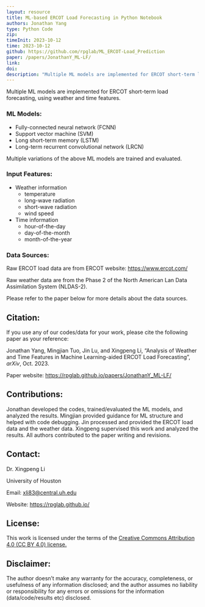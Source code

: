 ```yaml
---
layout: resource
title: ML-based ERCOT Load Forecasting in Python Notebook
authors: Jonathan Yang
type: Python Code
zip: 
timeInit: 2023-10-12
time: 2023-10-12
github: https://github.com/rpglab/ML_ERCOT-Load_Prediction
paper: /papers/JonathanY_ML-LF/
link: 
doi: 
description: "Multiple ML models are implemented for ERCOT short-term load forecasting, using weather and time features."
---
```



Multiple ML models are implemented for ERCOT short-term load forecasting, using weather and time features.

### ML Models:
* Fully-connected neural network (FCNN)
* Support vector machine (SVM)
* Long short-term memory (LSTM)
* Long-term recurrent convolutional network (LRCN)

Multiple variations of the above ML models are trained and evaluated.


### Input Features:
* Weather information
	* temperature
	* long-wave radiation
	* short-wave radiation
	* wind speed
* Time information
	* hour-of-the-day
	* day-of-the-month
	* month-of-the-year


### Data Sources:
Raw ERCOT load data are from ERCOT website: https://www.ercot.com/

Raw weather data are from the Phase 2 of the North American Lan Data Assimilation System (NLDAS-2).

Please refer to the paper below for more details about the data sources.


## Citation:
If you use any of our codes/data for your work, please cite the following paper as your reference:

Jonathan Yang, Mingjian Tuo, Jin Lu, and Xingpeng Li, “Analysis of Weather and Time Features in Machine Learning-aided ERCOT Load Forecasting”, *arXiv*, Oct. 2023.

Paper website: <a class="off" href="/papers/JonathanY_ML-LF/"  target="_blank">https://rpglab.github.io/papers/JonathanY_ML-LF/</a>


## Contributions:
Jonathan developed the codes, trained/evaluated the ML models, and analyzed the results. Mingjian provided guidance for ML structure and helped with code debugging. Jin processed and provided the ERCOT load data and the weather data. Xingpeng supervised this work and analyzed the results. All authors contributed to the paper writing and revisions.


## Contact:
Dr. Xingpeng Li

University of Houston

Email: xli83@central.uh.edu

Website: <a class="off" href="/"  target="_blank">https://rpglab.github.io/</a>


## License:
This work is licensed under the terms of the <a class="off" href="https://creativecommons.org/licenses/by/4.0/"  target="_blank">Creative Commons Attribution 4.0 (CC BY 4.0) license.</a>


## Disclaimer:
The author doesn’t make any warranty for the accuracy, completeness, or usefulness of any information disclosed; and the author assumes no liability or responsibility for any errors or omissions for the information (data/code/results etc) disclosed.

